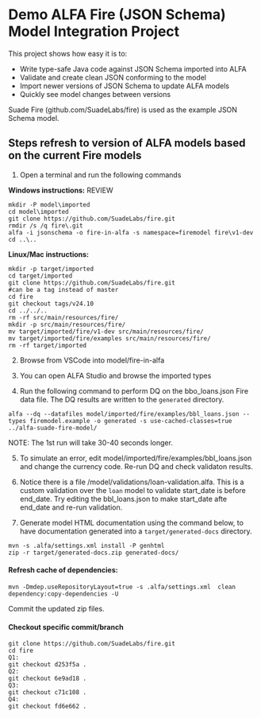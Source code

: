 Demo ALFA Fire (JSON Schema) Model Integration Project
======================================================

This project shows how easy it is to:
- Write type-safe Java code against JSON Schema imported into ALFA
- Validate and create clean JSON conforming to the model
- Import newer versions of JSON Schema to update ALFA models
- Quickly see model changes between versions 

Suade Fire (github.com/SuadeLabs/fire) is used as the example JSON Schema model.  

Steps refresh to version of ALFA models based on the current Fire models
------------------------------------------------------------------------

1. Open a terminal and run the following commands

**Windows instructions:** 
REVIEW
```
mkdir -P model\imported
cd model\imported
git clone https://github.com/SuadeLabs/fire.git
rmdir /s /q fire\.git
alfa -i jsonschema -o fire-in-alfa -s namespace=firemodel fire\v1-dev
cd ..\..
```

**Linux/Mac instructions:**
```
mkdir -p target/imported
cd target/imported
git clone https://github.com/SuadeLabs/fire.git
#can be a tag instead of master
cd fire
git checkout tags/v24.10
cd ../../..
rm -rf src/main/resources/fire/
mkdir -p src/main/resources/fire/
mv target/imported/fire/v1-dev src/main/resources/fire/
mv target/imported/fire/examples src/main/resources/fire/
rm -rf target/imported
```

2. Browse from VSCode into model/fire-in-alfa

3. You can open ALFA Studio and browse the imported types

4. Run the following command to perform DQ on the bbo_loans.json Fire data file. The DQ results are written to the 
   `generated` directory.
```
alfa --dq --datafiles model/imported/fire/examples/bbl_loans.json --types firemodel.example -o generated -s use-cached-classes=true ../alfa-suade-fire-model/
```

   NOTE: The 1st run will take 30-40 seconds longer.

5. To simulate an error, edit model/imported/fire/examples/bbl_loans.json and change the currency code. Re-run DQ and 
   check validaton results.

6. Notice there is a file /model/validations/loan-validation.alfa. This is a custom validation over the `loan` model 
   to validate start_date is before end_date. Try editing the bbl_loans.json to make start_date afte end_date and re-run validation.

7. Generate model HTML documentation using the command below, to have documentation generated into a `target/generated-docs` directory.
```
mvn -s .alfa/settings.xml install -P genhtml
zip -r target/generated-docs.zip generated-docs/
```


#### Refresh cache of dependencies:
```
mvn -Dmdep.useRepositoryLayout=true -s .alfa/settings.xml  clean dependency:copy-dependencies -U
```
Commit the updated zip files.

#### Checkout specific commit/branch

```
git clone https://github.com/SuadeLabs/fire.git
cd fire
Q1:
git checkout d253f5a .
Q2:
git checkout 6e9ad18 .
Q3:
git checkout c71c108 .
Q4:
git checkout fd6e662 .
```
